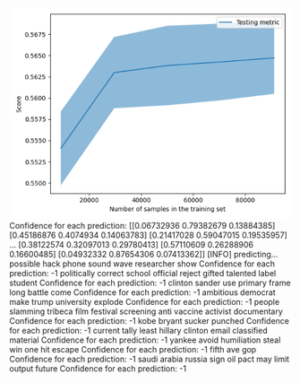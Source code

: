 ![](../plots/plot_acc_20230819-0224.png)
Confidence for each prediction: [[0.06732936 0.79382679 0.13884385]
 [0.45186876 0.4074934  0.14063783]
 [0.21417028 0.59047015 0.19535957]
 ...
 [0.38122574 0.32097013 0.29780413]
 [0.57110609 0.26288906 0.16600485]
 [0.04932332 0.87654306 0.07413362]]
[INFO] predicting...
possible hack phone sound wave researcher show
Confidence for each prediction: -1
politically correct school official reject gifted talented label student
Confidence for each prediction: -1
clinton sander use primary frame long battle come
Confidence for each prediction: -1
ambitious democrat make trump university explode
Confidence for each prediction: -1
people slamming tribeca film festival screening anti vaccine activist documentary
Confidence for each prediction: -1
kobe bryant sucker punched
Confidence for each prediction: -1
current tally least hillary clinton email classified material
Confidence for each prediction: -1
yankee avoid humiliation steal win one hit escape
Confidence for each prediction: -1
fifth ave gop
Confidence for each prediction: -1
saudi arabia russia sign oil pact may limit output future
Confidence for each prediction: -1
